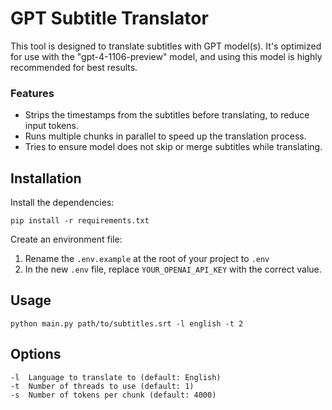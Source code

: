 # GPT Subtitle Translator

This tool is designed to translate subtitles with GPT model(s). It's optimized for use with the "gpt-4-1106-preview" model, and using this model is highly recommended for best results.
### Features
- Strips the timestamps from the subtitles before translating, to reduce input tokens.
- Runs multiple chunks in parallel to speed up the translation process.
- Tries to ensure model does not skip or merge subtitles while translating.

## Installation

Install the dependencies:

```
pip install -r requirements.txt
```

Create an environment file:
1. Rename the `.env.example` at the root of your project to `.env`
2. In the new `.env` file, replace `YOUR_OPENAI_API_KEY` with the correct value.

## Usage

```
python main.py path/to/subtitles.srt -l english -t 2
```

## Options

```
-l  Language to translate to (default: English)
-t  Number of threads to use (default: 1)  
-s  Number of tokens per chunk (default: 4000)                    
```
